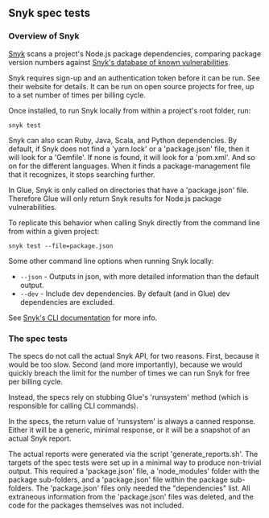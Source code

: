## Snyk spec tests

### Overview of Snyk

[Snyk](https://snyk.io/) scans a project's Node.js package dependencies,
comparing package version numbers against
[Snyk's database of known vulnerabilities](https://snyk.io/vuln).

Snyk requires sign-up and an authentication token before it can be run.
See their website for details. It can be run on open source projects for
free, up to a set number of times per billing cycle.

Once installed, to run Snyk locally from within a project's root folder, run:
```
snyk test
```

Snyk can also scan Ruby, Java, Scala, and Python dependencies.
By default, if Snyk does not find a 'yarn.lock' or a 'package.json' file,
then it will look for a 'Gemfile'. If none is found, it will look for a
'pom.xml'. And so on for the different languages. When it finds a
package-management file that it recognizes, it stops searching further.

In Glue, Snyk is only called on directories that have a 'package.json' file.
Therefore Glue will only return Snyk results for Node.js package vulnerabilities.

To replicate this behavior when calling Snyk directly from the command line from
within a given project:
```
snyk test --file=package.json
```

Some other command line options when running Snyk locally:
* `--json` - Outputs in json, with more detailed information than the default output.
* `--dev` - Include dev dependencies. By default (and in Glue) dev dependencies are excluded.

See [Snyk's CLI documentation](https://snyk.io/docs/using-snyk) for more info.

### The spec tests

The specs do not call the actual Snyk API, for two reasons. First, because it would be too slow.
Second (and more importantly), because we would quickly breach the limit for the
number of times we can run Snyk for free per billing cycle.

Instead, the specs rely on stubbing Glue's 'runsystem' method (which is responsible
for calling CLI commands).

In the specs, the return value of 'runsystem' is always a canned response.
Either it will be a generic, minimal response, or it will be a snapshot of an
actual Snyk report.

The actual reports were generated via the script 'generate_reports.sh'.
The targets of the spec tests were set up in a minimal way to produce non-trivial output.
This required a 'package.json' file, a 'node_modules' folder with the package sub-folders,
and a 'package.json' file within the package sub-folders. The 'package.json' files only needed
the "dependencies" list. All extraneous information from the 'package.json' files was
deleted, and the code for the packages themselves was not included.
